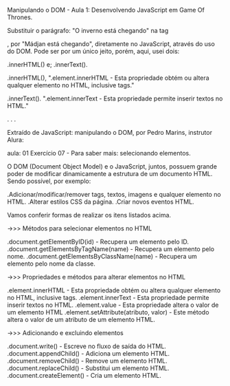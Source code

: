 Manipulando o DOM - Aula 1: Desenvolvendo JavaScript em Game Of Thrones.

Substituir o parágrafo: "O inverno está chegando" na tag <p>, por "Mádjan está chegando", diretamente no JavaScript, através do uso do DOM.
Pode ser por um único jeito, porém, aqui, usei dois:

.innerHTML() e;
.innerText().

.innerHTML(), 
".element.innerHTML - Esta propriedade obtém ou altera qualquer elemento no HTML, inclusive tags."

.innerText().
".element.innerText - Esta propriedade permite inserir textos no HTML."

.
.
.

Extraído de JavaScript: manipulando o DOM, por Pedro Marins, instrutor Alura:

aula: 01
Exercício 07 - Para saber mais: selecionando elementos.

O DOM (Document Object Model) e o JavaScript, juntos, possuem grande poder de modificar dinamicamente a estrutura de um documento HTML. Sendo possível, por exemplo:

.Adicionar/modificar/remover tags, textos, imagens e qualquer elemento no HTML.
.Alterar estilos CSS da página.
.Criar novos eventos HTML.

Vamos conferir formas de realizar os itens listados acima.

->>> Métodos para selecionar elementos no HTML

.document.getElementByID(id) - Recupera um elemento pelo ID.
.document.getElementsByTagName(name) - Recupera um elemento pelo nome.
.document.getElementsByClassName(name) - Recupera um elemento pelo nome da classe.


->>> Propriedades e métodos para alterar elementos no HTML

.element.innerHTML - Esta propriedade obtém ou altera qualquer elemento no HTML, inclusive tags.
.element.innerText - Esta propriedade permite inserir textos no HTML.
.element.value - Esta propriedade altera o valor de um elemento HTML
.element.setAttribute(atributo, valor) - Este método altera o valor de um atributo de um elemento HTML.


->>> Adicionando e excluindo elementos

.document.write() - Escreve no fluxo de saída do HTML.
.document.appendChild() - Adiciona um elemento HTML.
.document.removeChild() - Remove um elemento HTML.
.document.replaceChild() - Substitui um elemento HTML.
.document.createElement() - Cria um elemento HTML.
